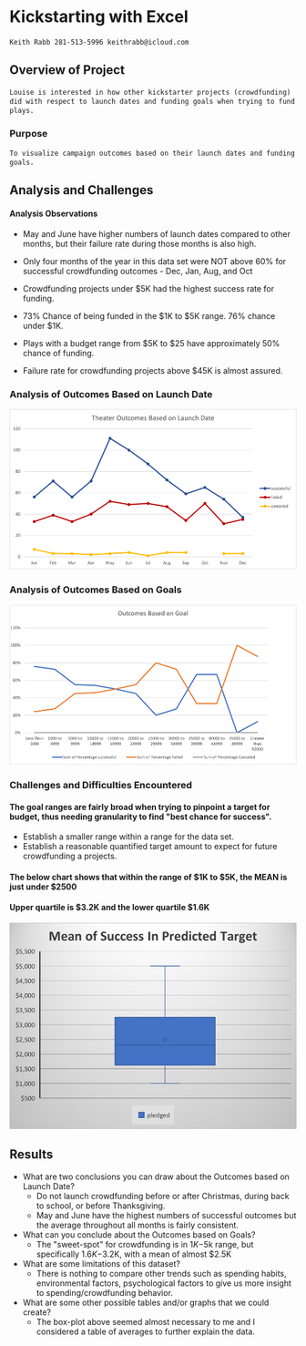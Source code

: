 # Kickstarting with Excel
    Keith Rabb 281-513-5996 keithrabb@icloud.com
## Overview of Project
    Louise is interested in how other kickstarter projects (crowdfunding) did with respect to launch dates and funding goals when trying to fund plays.
### Purpose 
    To visualize campaign outcomes based on their launch dates and funding goals.
## Analysis and Challenges
#### Analysis Observations
- May and June have higher numbers of launch dates compared to other months, but their failure rate during those months is also high.
- Only four months of the year in this data set were NOT above 60% for successful crowdfunding outcomes - Dec, Jan, Aug, and Oct

- Crowdfunding projects under $5K had the highest success rate for funding.
- 73% Chance of being funded in the $1K to $5K range. 76% chance under $1K. 
- Plays with a budget range from $5K to $25 have approximately 50% chance of funding.
- Failure rate for crowdfunding projects above $45K is almost assured.
### Analysis of Outcomes Based on Launch Date
![Theater_Outcomes_vs_Launch](Resources/Theater_Outcomes_vs_Launch.png)

### Analysis of Outcomes Based on Goals
![Outcomes_vs_Goals](Resources/Outcomes_vs_Goals.png)

### Challenges and Difficulties Encountered

#### The goal ranges are fairly broad when trying to pinpoint a target for budget, thus needing granularity to find "best chance for success".
- Establish a smaller range within a range for the data set.
- Establish a reasonable quantified target amount to expect for future crowdfunding a projects.

#### The below chart shows that within the range of $1K to $5K, the MEAN is just under $2500
#### Upper quartile is $3.2K and the lower quartile $1.6K
![Mean_of_success_predicted_target](Mean_of_success_predicted_target.png)
    
## Results

- What are two conclusions you can draw about the Outcomes based on Launch Date?
    - Do not launch crowdfunding before or after Christmas, during back to school, or before Thanksgiving.
    - May and June have the highest numbers of successful outcomes but the average throughout all months is fairly consistent.
- What can you conclude about the Outcomes based on Goals?
    - The "sweet-spot" for crowdfunding is in $1K-$5k range, but specifically $1.6K-$3.2K, with a mean of almost $2.5K
- What are some limitations of this dataset?
   - There is nothing to compare other trends such as spending habits, environmental factors, psychological factors to give us more insight to spending/crowdfunding behavior.   
- What are some other possible tables and/or graphs that we could create?
    - The box-plot above seemed almost necessary to me and I considered a table of averages to further explain the data.
